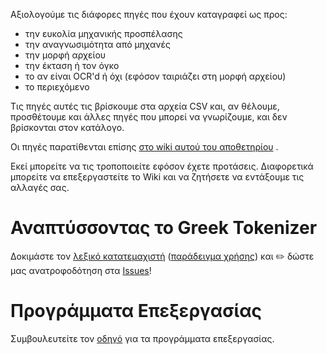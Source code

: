 Αξιολογούμε τις διάφορες πηγές που έχουν καταγραφεί ως προς:

- την ευκολία μηχανικής προσπέλασης
- την αναγνωσιμότητα από μηχανές
- την μορφή αρχείου
- την έκταση ή τον όγκο
- το αν είναι OCR'd ή όχι (εφόσον ταιριάζει στη μορφή αρχείου)
- το περιεχόμενο

Τις πηγές αυτές τις βρίσκουμε στα αρχεία CSV και, αν θέλουμε, προσθέτουμε και άλλες πηγές που μπορεί να γνωρίζουμε, και δεν βρίσκονται στον κατάλογο.

Οι πηγές παρατίθενται επίσης [στο wiki αυτού του αποθετηρίου](https://github.com/eellak/glossAPI/wiki/%CE%9A%CE%B1%CF%84%CE%B1%CE%B3%CF%81%CE%B1%CF%86%CE%AE-%CE%A0%CE%B7%CE%B3%CF%8E%CE%BD) .

Εκεί μπορείτε να τις τροποποιείτε εφόσον έχετε προτάσεις. Διαφορετικά μπορείτε να επεξεργαστείτε το Wiki και να ζητήσετε να εντάξουμε τις αλλαγές σας.

# Αναπτύσσοντας το Greek Tokenizer

Δοκιμάστε τον [λεξικό κατατεμαχιστή](https://github.com/eellak/glossAPI/blob/4a67366a91c1f87ca7874757c62f31b1a51f8c78/greek_tokenizer.json) ([παράδειγμα χρήσης](https://github.com/eellak/glossAPI/wiki/%CE%A7%CF%81%CE%AE%CF%83%CE%B7-Tokenizer)) και :pencil2: δώστε μας ανατροφοδότηση στα [Issues](https://github.com/eellak/glossAPI/issues)!

# Προγράμματα Επεξεργασίας

Συμβουλευτείτε τον [οδηγό](https://github.com/eellak/glossAPI/wiki/Guide-to-Scripts-%7C-%CE%9F%CE%B4%CE%B7%CE%B3%CF%8C%CF%82-%CE%B3%CE%B9%CE%B1-%CF%80%CF%81%CE%BF%CE%B3%CF%81%CE%AC%CE%BC%CE%BC%CE%B1%CF%84%CE%B1-%CE%B5%CF%80%CE%B5%CE%BE%CE%B5%CF%81%CE%B3%CE%B1%CF%83%CE%AF%CE%B1%CF%82) για τα προγράμματα επεξεργασίας.

